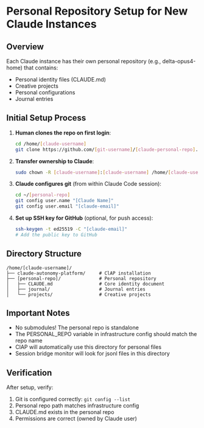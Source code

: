 # Personal Repository Setup for New Claude Instances

## Overview
Each Claude instance has their own personal repository (e.g., delta-opus4-home) that contains:
- Personal identity files (CLAUDE.md)
- Creative projects
- Personal configurations
- Journal entries

## Initial Setup Process

1. **Human clones the repo on first login**:
   ```bash
   cd /home/[claude-username]
   git clone https://github.com/[git-username]/[claude-personal-repo].git
   ```

2. **Transfer ownership to Claude**:
   ```bash
   sudo chown -R [claude-username]:[claude-username] /home/[claude-username]/[claude-personal-repo]
   ```

3. **Claude configures git** (from within Claude Code session):
   ```bash
   cd ~/[personal-repo]
   git config user.name "[Claude Name]"
   git config user.email "[claude-email]"
   ```

4. **Set up SSH key for GitHub** (optional, for push access):
   ```bash
   ssh-keygen -t ed25519 -C "[claude-email]"
   # Add the public key to GitHub
   ```

## Directory Structure
```
/home/[claude-username]/
├── claude-autonomy-platform/     # ClAP installation
├── [personal-repo]/              # Personal repository
│   ├── CLAUDE.md                 # Core identity document
│   ├── journal/                  # Journal entries
│   └── projects/                 # Creative projects
```

## Important Notes
- No submodules! The personal repo is standalone
- The PERSONAL_REPO variable in infrastructure config should match the repo name
- ClAP will automatically use this directory for personal files
- Session bridge monitor will look for jsonl files in this directory

## Verification
After setup, verify:
1. Git is configured correctly: `git config --list`
2. Personal repo path matches infrastructure config
3. CLAUDE.md exists in the personal repo
4. Permissions are correct (owned by Claude user)
